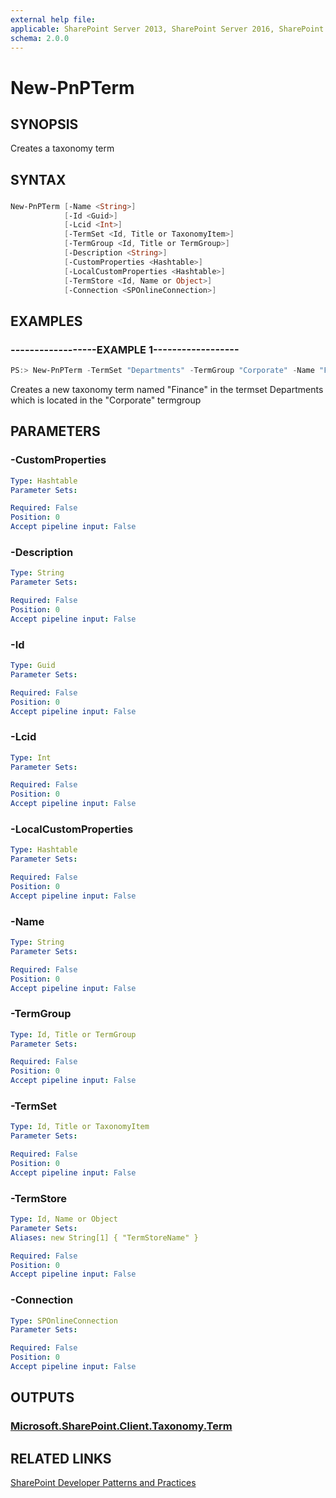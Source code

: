 ```yaml
---
external help file:
applicable: SharePoint Server 2013, SharePoint Server 2016, SharePoint Online
schema: 2.0.0
---
```

# New-PnPTerm

## SYNOPSIS
Creates a taxonomy term

## SYNTAX 

### 
```powershell
New-PnPTerm [-Name <String>]
            [-Id <Guid>]
            [-Lcid <Int>]
            [-TermSet <Id, Title or TaxonomyItem>]
            [-TermGroup <Id, Title or TermGroup>]
            [-Description <String>]
            [-CustomProperties <Hashtable>]
            [-LocalCustomProperties <Hashtable>]
            [-TermStore <Id, Name or Object>]
            [-Connection <SPOnlineConnection>]
```

## EXAMPLES

### ------------------EXAMPLE 1------------------
```powershell
PS:> New-PnPTerm -TermSet "Departments" -TermGroup "Corporate" -Name "Finance"
```

Creates a new taxonomy term named "Finance" in the termset Departments which is located in the "Corporate" termgroup

## PARAMETERS

### -CustomProperties


```yaml
Type: Hashtable
Parameter Sets: 

Required: False
Position: 0
Accept pipeline input: False
```

### -Description


```yaml
Type: String
Parameter Sets: 

Required: False
Position: 0
Accept pipeline input: False
```

### -Id


```yaml
Type: Guid
Parameter Sets: 

Required: False
Position: 0
Accept pipeline input: False
```

### -Lcid


```yaml
Type: Int
Parameter Sets: 

Required: False
Position: 0
Accept pipeline input: False
```

### -LocalCustomProperties


```yaml
Type: Hashtable
Parameter Sets: 

Required: False
Position: 0
Accept pipeline input: False
```

### -Name


```yaml
Type: String
Parameter Sets: 

Required: False
Position: 0
Accept pipeline input: False
```

### -TermGroup


```yaml
Type: Id, Title or TermGroup
Parameter Sets: 

Required: False
Position: 0
Accept pipeline input: False
```

### -TermSet


```yaml
Type: Id, Title or TaxonomyItem
Parameter Sets: 

Required: False
Position: 0
Accept pipeline input: False
```

### -TermStore


```yaml
Type: Id, Name or Object
Parameter Sets: 
Aliases: new String[1] { "TermStoreName" }

Required: False
Position: 0
Accept pipeline input: False
```

### -Connection


```yaml
Type: SPOnlineConnection
Parameter Sets: 

Required: False
Position: 0
Accept pipeline input: False
```

## OUTPUTS

### [Microsoft.SharePoint.Client.Taxonomy.Term](https://msdn.microsoft.com/en-us/library/microsoft.sharepoint.client.taxonomy.term.aspx)

## RELATED LINKS

[SharePoint Developer Patterns and Practices](http://aka.ms/sppnp)